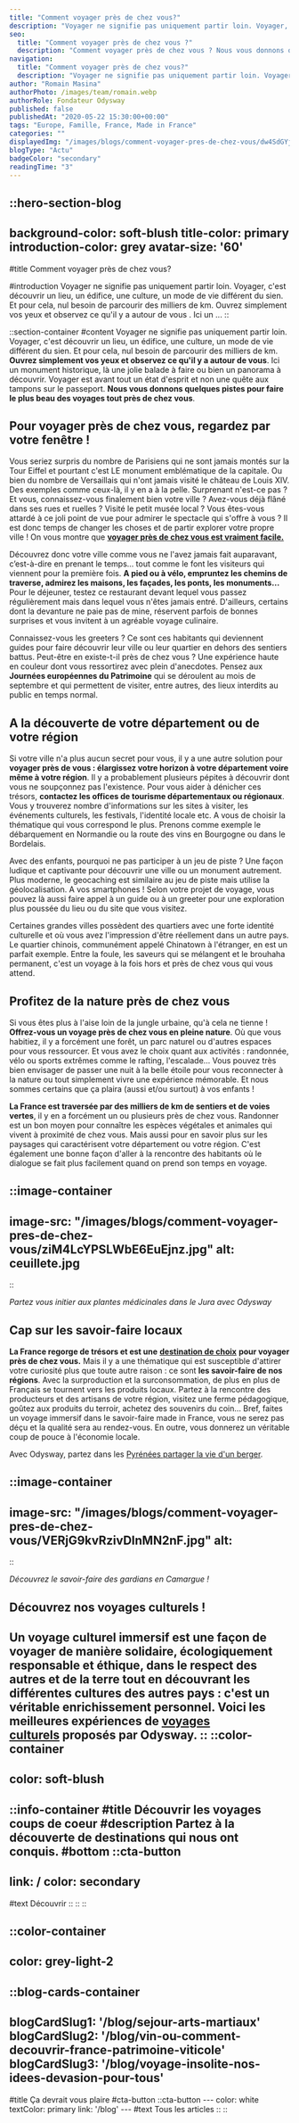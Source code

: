 ```yaml
---
title: "Comment voyager près de chez vous?"
description: "Voyager ne signifie pas uniquement partir loin. Voyager, c'est découvrir un lieu, un édifice, une culture, un mode de vie différent du sien. Et pour cela, nul besoin de parcourir des milliers de km. Ouvrez simplement vos yeux et observez ce qu'il y a autour de vous . Ici un ..."
seo:
  title: "Comment voyager près de chez vous ?"
  description: "Comment voyager près de chez vous ? Nous vous donnons quelques pistes dans notre article pour faire un beau voyage tout près de chez vous."
navigation:
  title: "Comment voyager près de chez vous?"
  description: "Voyager ne signifie pas uniquement partir loin. Voyager, c'est découvrir un lieu, un édifice, une culture, un mode de vie différent du sien. Et pour cela, nul besoin de parcourir des milliers de km. Ouvrez simplement vos yeux et observez ce qu'il y a autour de vous . Ici un ..."
author: "Romain Masina"
authorPhoto: /images/team/romain.webp
authorRole: Fondateur Odysway
published: false
publishedAt: "2020-05-22 15:30:00+00:00"
tags: "Europe, Famille, France, Made in France"
categories: ""
displayedImg: "/images/blogs/comment-voyager-pres-de-chez-vous/dw4SdGYjRajX3HX5Azlg.jpg"
blogType: "Actu"
badgeColor: "secondary"
readingTime: "3"
---
```


::hero-section-blog
---
background-color: soft-blush
title-color: primary
introduction-color: grey
avatar-size: '60'
---
#title
Comment voyager près de chez vous?

#introduction
Voyager ne signifie pas uniquement partir loin. Voyager, c'est découvrir un lieu, un édifice, une culture, un mode de vie différent du sien. Et pour cela, nul besoin de parcourir des milliers de km. Ouvrez simplement vos yeux et observez ce qu'il y a autour de vous . Ici un ...
::

::section-container
#content
Voyager ne signifie pas uniquement partir loin. Voyager, c'est découvrir un lieu, un édifice, une culture, un mode de vie différent du sien. Et pour cela, nul besoin de parcourir des milliers de km. **Ouvrez simplement vos yeux et observez ce qu'il y a autour de vous**. Ici un monument historique, là une jolie balade à faire ou bien un panorama à découvrir. Voyager est avant tout un état d'esprit et non une quête aux tampons sur le passeport. **Nous vous donnons quelques pistes pour faire le plus beau des voyages tout près de chez vous**.

## Pour voyager près de chez vous, regardez par votre fenêtre !

Vous seriez surpris du nombre de Parisiens qui ne sont jamais montés sur la Tour Eiffel et pourtant c'est LE monument emblématique de la capitale. Ou bien du nombre de Versaillais qui n'ont jamais visité le château de Louis XIV. Des exemples comme ceux-là, il y en a à la pelle. Surprenant n'est-ce pas ? Et vous, connaissez-vous finalement bien votre ville ? Avez-vous déjà flâné dans ses rues et ruelles ? Visité le petit musée local ? Vous êtes-vous attardé à ce joli point de vue pour admirer le spectacle qui s'offre à vous ? Il est donc temps de changer les choses et de partir explorer votre propre ville ! On vous montre que [**voyager près de chez vous est vraiment facile.**](https://odysway.com/destinations/france)

Découvrez donc votre ville comme vous ne l'avez jamais fait auparavant, c’est-à-dire en prenant le temps… tout comme le font les visiteurs qui viennent pour la première fois. **A pied ou à vélo, empruntez les chemins de traverse, admirez les maisons, les façades, les ponts, les monuments…** Pour le déjeuner, testez ce restaurant devant lequel vous passez régulièrement mais dans lequel vous n'êtes jamais entré. D'ailleurs, certains dont la devanture ne paie pas de mine, réservent parfois de bonnes surprises et vous invitent à un agréable voyage culinaire.

Connaissez-vous les greeters ? Ce sont ces habitants qui deviennent guides pour faire découvrir leur ville ou leur quartier en dehors des sentiers battus. Peut-être en existe-t-il près de chez vous ? Une expérience haute en couleur dont vous ressortirez avec plein d'anecdotes. Pensez aux **Journées européennes du Patrimoine** qui se déroulent au mois de septembre et qui permettent de visiter, entre autres, des lieux interdits au public en temps normal.

## A la découverte de votre département ou de votre région

Si votre ville n'a plus aucun secret pour vous, il y a une autre solution pour **voyager près de vous : élargissez votre horizon à votre département voire même à votre région**. Il y a probablement plusieurs pépites à découvrir dont vous ne soupçonnez pas l'existence. Pour vous aider à dénicher ces trésors, **contactez les offices de tourisme départementaux ou régionaux**. Vous y trouverez nombre d'informations sur les sites à visiter, les événements culturels, les festivals, l'identité locale etc. A vous de choisir la thématique qui vous correspond le plus. Prenons comme exemple le débarquement en Normandie ou la route des vins en Bourgogne ou dans le Bordelais.

Avec des enfants, pourquoi ne pas participer à un jeu de piste ? Une façon ludique et captivante pour découvrir une ville ou un monument autrement. Plus moderne, le geocaching est similaire au jeu de piste mais utilise la géolocalisation. A vos smartphones ! Selon votre projet de voyage, vous pouvez là aussi faire appel à un guide ou à un greeter pour une exploration plus poussée du lieu ou du site que vous visitez.  

Certaines grandes villes possèdent des quartiers avec une forte identité culturelle et où vous avez l'impression d'être réellement dans un autre pays. Le quartier chinois, communément appelé Chinatown à l'étranger, en est un parfait exemple. Entre la foule, les saveurs qui se mélangent et le brouhaha permanent, c'est un voyage à la fois hors et près de chez vous qui vous attend.

## Profitez de la nature près de chez vous

Si vous êtes plus à l'aise loin de la jungle urbaine, qu'à cela ne tienne ! **Offrez-vous un voyage près de chez vous en pleine nature**. Où que vous habitiez, il y a forcément une forêt, un parc naturel ou d'autres espaces pour vous ressourcer. Et vous avez le choix quant aux activités : randonnée, vélo ou sports extrêmes comme le rafting, l'escalade… Vous pouvez très bien envisager de passer une nuit à la belle étoile pour vous reconnecter à la nature ou tout simplement vivre une expérience mémorable. Et nous sommes certains que ça plaira (aussi et/ou surtout) à vos enfants !

**La France est traversée par des milliers de km de sentiers et de voies vertes**, il y en a forcément un ou plusieurs près de chez vous. Randonner est un bon moyen pour connaître les espèces végétales et animales qui vivent à proximité de chez vous. Mais aussi pour en savoir plus sur les paysages qui caractérisent votre département ou votre région. C'est également une bonne façon d'aller à la rencontre des habitants où le dialogue se fait plus facilement quand on prend son temps en voyage.

::image-container
---
image-src: "/images/blogs/comment-voyager-pres-de-chez-vous/ziM4LcYPSLWbE6EuEjnz.jpg"
alt: ceuillete.jpg
---
::

_Partez vous initier aux plantes médicinales dans le Jura avec Odysway_

## Cap sur les savoir-faire locaux

**La France regorge de trésors et est une** [**destination de choix**](https://odysway.com/5-bonnes-raisons-voyager-france) **pour voyager près de chez vous.** Mais il y a une thématique qui est susceptible d'attirer votre curiosité plus que toute autre raison : ce sont **les savoir-faire de nos régions**. Avec la surproduction et la surconsommation, de plus en plus de Français se tournent vers les produits locaux. Partez à la rencontre des producteurs et des artisans de votre région, visitez une ferme pédagogique, goûtez aux produits du terroir, achetez des souvenirs du coin… Bref, faites un voyage immersif dans le savoir-faire made in France, vous ne serez pas déçu et la qualité sera au rendez-vous. En outre, vous donnerez un véritable coup de pouce à l'économie locale.

Avec Odysway, partez dans les [Pyrénées partager la vie d'un berger](https://odysway.com/voyages/sejour-berger-bearn?utm_source=article&utm_medium=blog&utm_campaign=5+bonnes+raisons+de+voyager+en+France).

::image-container
---
image-src: "/images/blogs/comment-voyager-pres-de-chez-vous/VERjG9kvRzivDInMN2nF.jpg"
alt: 
---
::

_Découvrez le savoir-faire des gardians en Camargue !_

## Découvrez nos voyages culturels !

Un voyage culturel immersif est une façon de voyager de manière solidaire, écologiquement responsable et éthique, dans le respect des autres et de la terre tout en découvrant les différentes cultures des autres pays : c'est un véritable enrichissement personnel. Voici les meilleures expériences de [voyages culturels](https://odysway.com/thematiques/voyage-culturel) proposés par Odysway.
::
::color-container
---
color: soft-blush
---
  ::info-container
  #title
  Découvrir les voyages coups de coeur
  #description
  Partez à la découverte de destinations qui nous ont conquis.
  #bottom
  ::cta-button
  ---
  link: /
  color: secondary
  ---
  #text
  Découvrir
  ::
  ::
::

::color-container
---
color: grey-light-2
---
  ::blog-cards-container
  ---
  blogCardSlug1: '/blog/sejour-arts-martiaux' 
  blogCardSlug2: '/blog/vin-ou-comment-decouvrir-france-patrimoine-viticole' 
  blogCardSlug3: '/blog/voyage-insolite-nos-idees-devasion-pour-tous' 
  ---
  #title
  Ça devrait vous plaire
  #cta-button
    ::cta-button
    ---
    color: white
    textColor: primary
    link: '/blog'
    ---
    #text
    Tous les  articles
    ::
  ::
